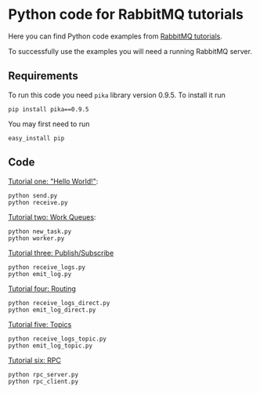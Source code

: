 # Python code for RabbitMQ tutorials

Here you can find Python code examples from [RabbitMQ
tutorials](http://www.rabbitmq.com/getstarted.html).

To successfully use the examples you will need a running RabbitMQ server.

## Requirements

To run this code you need `pika` library version 0.9.5. To install it run

    pip install pika==0.9.5

You may first need to run

    easy_install pip


## Code

[Tutorial one: "Hello World!"](http://www.rabbitmq.com/tutorial-one-python.html):

    python send.py
    python receive.py


[Tutorial two: Work Queues](http://www.rabbitmq.com/tutorial-two-python.html):

    python new_task.py
    python worker.py


[Tutorial three: Publish/Subscribe](http://www.rabbitmq.com/tutorial-three-python.html)

    python receive_logs.py
    python emit_log.py


[Tutorial four: Routing](http://www.rabbitmq.com/tutorial-four-python.html)

    python receive_logs_direct.py
    python emit_log_direct.py


[Tutorial five: Topics](http://www.rabbitmq.com/tutorial-five-python.html)

    python receive_logs_topic.py
    python emit_log_topic.py


[Tutorial six: RPC](http://www.rabbitmq.com/tutorial-six-python.html)

    python rpc_server.py
    python rpc_client.py
